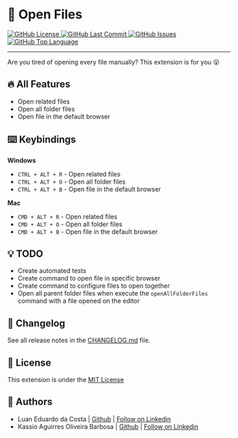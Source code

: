 # :open_file_folder: Open Files

  <div>
    <a href="https://github.com/LuanEdCosta/vscode-open-files/blob/master/LICENSE">
      <img alt="GitHub License" src="https://img.shields.io/github/license/luanedcosta/vscode-open-files.svg">
    </a>
    <a href="https://github.com/luanedcosta/vscode-open-files/commits/master">
      <img alt="GitHub Last Commit" src="https://img.shields.io/github/last-commit/luanedcosta/vscode-open-files.svg">
    </a>
    <a href="https://github.com/luanedcosta/vscode-open-files/issues">
      <img alt="GitHub Issues" src="https://img.shields.io/github/issues/luanedcosta/vscode-open-files.svg">
    </a>
    <a href="https://github.com/LuanEdCosta/vscode-open-files/tree/master/src">
      <img alt="GitHub Top Language" src="https://img.shields.io/github/languages/top/luanedcosta/vscode-open-files.svg">
    </a>
  </div>
</div>

---

Are you tired of opening every file manually? This extension is for you :open_mouth:

## :fire: All Features

- Open related files
- Open all folder files
- Open file in the default browser

## :keyboard: Keybindings

**Windows**

- `CTRL + ALT + R` - Open related files
- `CTRL + ALT + O` - Open all folder files
- `CTRL + ALT + B` - Open file in the default browser

**Mac**

- `CMD + ALT + R` - Open related files
- `CMD + ALT + O` - Open all folder files
- `CMD + ALT + B` - Open file in the default browser

## :bulb: TODO

- Create automated tests
- Create command to open file in specific browser
- Create command to configure files to open together
- Open all parent folder files when execute the `openAllFolderFiles` command with a file opened on the editor

## :bookmark_tabs: Changelog

See all release notes in the [CHANGELOG.md](https://github.com/LuanEdCosta/vscode-open-files/blob/master/CHANGELOG.md) file.

## :scroll: License

This extension is under the [MIT License](https://github.com/LuanEdCosta/vscode-open-files/blob/master/LICENSE)

## :man: Authors

- Luan Eduardo da Costa | [Github](https://github.com/LuanEdCosta) | [Follow on Linkedin](https://www.linkedin.com/in/luan-eduardo-costa-aaab591a7/)
- Kassio Aguirres Oliveira Barbosa | [Github](https://github.com/kassiogto) | [Follow on Linkedin](https://www.linkedin.com/in/k%C3%A1ssio-aguirres-191bbb197/)
